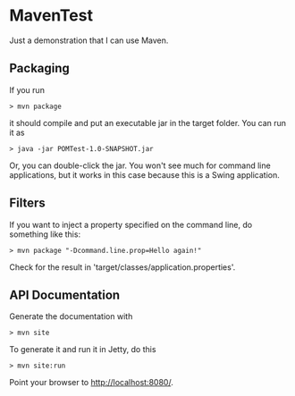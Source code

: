 # MavenTest
Just a demonstration that I can use Maven.

## Packaging

If you run

	> mvn package
	
it should compile and put an executable jar in the target folder. You can run it as

	> java -jar POMTest-1.0-SNAPSHOT.jar
	
Or, you can double-click the jar. You won't see much for command line applications, 
but it works in this case because this is a Swing application.


## Filters

If you want to inject a property specified on the command line, do something like this:

	> mvn package "-Dcommand.line.prop=Hello again!"

Check for the result in 'target/classes/application.properties'.

## API Documentation

Generate the documentation with

	> mvn site

To generate it and run it in Jetty, do this

	> mvn site:run
	
Point your browser to [http://localhost:8080/](http://localhost:8080/).
